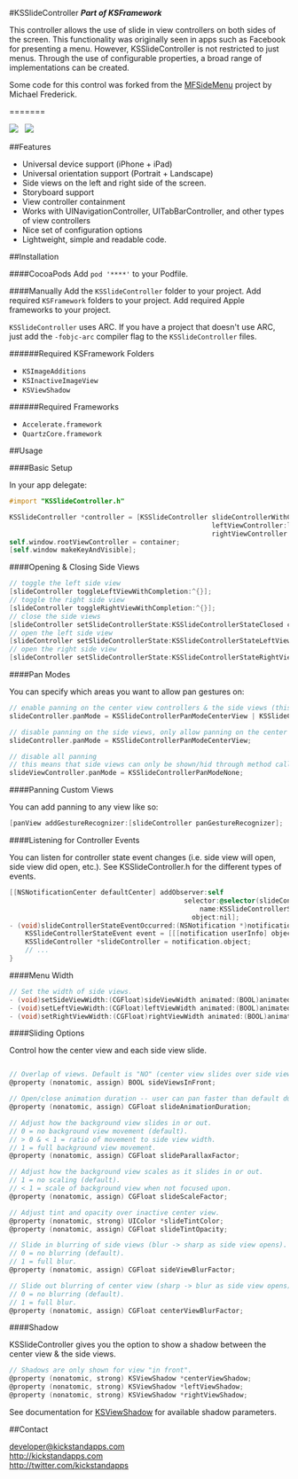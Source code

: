 #KSSlideController
__*Part of KSFramework*__

This controller allows the use of slide in view controllers on both sides of the screen. This functionality was originally seen in apps such as Facebook for presenting a menu. However, KSSlideController is not restricted to just menus. Through the use of configurable properties, a broad range of implementations can be created.

Some code for this control was forked from the [MFSideMenu](https://github.com/mikefrederick/MFSideMenu) project by Michael Frederick.

=======

![](http://i.imgur.com/Ah5mP.png)  &nbsp;  ![](http://i.imgur.com/KN4IB.png)

##Features

- Universal device support (iPhone + iPad)
- Universal orientation support (Portrait + Landscape)
- Side views on the left and right side of the screen.
- Storyboard support
- View controller containment
- Works with UINavigationController, UITabBarController, and other types of view controllers
- Nice set of configuration options
- Lightweight, simple and readable code.


##Installation

####CocoaPods
Add `pod '****'` to your Podfile.

####Manually
Add the `KSSlideController` folder to your project. Add required `KSFramework` folders to your project. Add required Apple frameworks to your project. 

`KSSlideController` uses ARC. If you have a project that doesn't use ARC, just add the `-fobjc-arc` compiler flag to the `KSSlideController` files.

######Required KSFramework Folders
- `KSImageAdditions`
- `KSInactiveImageView`
- `KSViewShadow`

######Required Frameworks
- `Accelerate.framework`
- `QuartzCore.framework`

##Usage

####Basic Setup

In your app delegate:<br />
```objective-c
#import "KSSlideController.h"

KSSlideController *controller = [KSSlideController slideControllerWithCenterViewController:centerViewController
                                                   leftViewController:leftViewController
                                                   rightViewController:rightViewController];
self.window.rootViewController = container;
[self.window makeKeyAndVisible];
```

####Opening & Closing Side Views

```objective-c
// toggle the left side view
[slideController toggleLeftViewWithCompletion:^{}];
// toggle the right side view
[slideController toggleRightViewWithCompletion:^{}];
// close the side views
[slideController setSlideControllerState:KSSlideControllerStateClosed completion:^{}];
// open the left side view
[slideController setSlideControllerState:KSSlideControllerStateLeftViewOpen completion:^{}];
// open the right side view
[slideController setSlideControllerState:KSSlideControllerStateRightViewOpen completion:^{}];
```

####Pan Modes

You can specify which areas you want to allow pan gestures on:

```objective-c
// enable panning on the center view controllers & the side views (this is the default behavior):
slideController.panMode = KSSlideControllerPanModeCenterView | KSSlideControllerPanModeSideView;

// disable panning on the side views, only allow panning on the center view controller:
slideController.panMode = KSSlideControllerPanModeCenterView;

// disable all panning
// this means that side views can only be shown/hid through method calls
slideViewController.panMode = KSSlideControllerPanModeNone;
```

####Panning Custom Views

You can add panning to any view like so:

```objective-c
[panView addGestureRecognizer:[slideController panGestureRecognizer];
```

####Listening for Controller Events

You can listen for controller state event changes (i.e. side view will open, side view did open, etc.). See KSSlideController.h for the different types of events.

```objective-c
[[NSNotificationCenter defaultCenter] addObserver:self
                                            selector:@selector(slideControllerStateEventOccurred:)
                                                name:KSSlideControllerStateNotificationEvent
                                              object:nil];
- (void)slideControllerStateEventOccurred:(NSNotification *)notification {
    KSSlideControllerStateEvent event = [[[notification userInfo] objectForKey:@"eventType"] intValue];
    KSSlideController *slideController = notification.object;
    // ...
}
```

####Menu Width

```objective-c
// Set the width of side views.
- (void)setSideViewWidth:(CGFloat)sideViewWidth animated:(BOOL)animated;
- (void)setLeftViewWidth:(CGFloat)leftViewWidth animated:(BOOL)animated;
- (void)setRightViewWidth:(CGFloat)rightViewWidth animated:(BOOL)animated;
```

####Sliding Options

Control how the center view and each side view slide.

```objective-c

// Overlap of views. Default is "NO" (center view slides over side views).
@property (nonatomic, assign) BOOL sideViewsInFront;

// Open/close animation duration -- user can pan faster than default duration.
@property (nonatomic, assign) CGFloat slideAnimationDuration;

// Adjust how the background view slides in or out.
// 0 = no background view movement (default).
// > 0 & < 1 = ratio of movement to side view width.
// 1 = full background view movement.
@property (nonatomic, assign) CGFloat slideParallaxFactor;

// Adjust how the background view scales as it slides in or out.
// 1 = no scaling (default).
// < 1 = scale of background view when not focused upon.
@property (nonatomic, assign) CGFloat slideScaleFactor;

// Adjust tint and opacity over inactive center view.
@property (nonatomic, strong) UIColor *slideTintColor;
@property (nonatomic, assign) CGFloat slideTintOpacity;

// Slide in blurring of side views (blur -> sharp as side view opens).
// 0 = no blurring (default).
// 1 = full blur.
@property (nonatomic, assign) CGFloat sideViewBlurFactor;

// Slide out blurring of center view (sharp -> blur as side view opens).
// 0 = no blurring (default).
// 1 = full blur.
@property (nonatomic, assign) CGFloat centerViewBlurFactor;

```


####Shadow

KSSlideController gives you the option to show a shadow between the center view & the side views.

```objective-c
// Shadows are only shown for view "in front".
@property (nonatomic, strong) KSViewShadow *centerViewShadow;
@property (nonatomic, strong) KSViewShadow *leftViewShadow;
@property (nonatomic, strong) KSViewShadow *rightViewShadow;
```

See documentation for [KSViewShadow](https://github.com/kickstandapps/KSFramework/tree/master/KSViewShadow) for available shadow parameters.

##Contact

developer@kickstandapps.com<br />
http://kickstandapps.com<br />
http://twitter.com/kickstandapps
